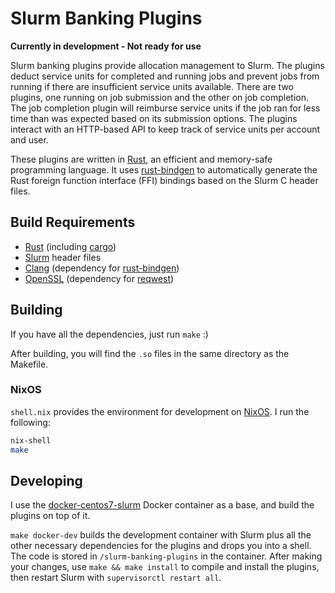 # Slurm Banking Plugins

__Currently in development - Not ready for use__

Slurm banking plugins provide allocation management to Slurm. The plugins deduct service units for completed and running jobs and prevent jobs from running if there are insufficient service units available. There are two plugins, one running on job submission and the other on job completion. The job completion plugin will reimburse service units if the job ran for less time than was expected based on its submission options. The plugins interact with an HTTP-based API to keep track of service units per account and user.

These plugins are written in [Rust](https://www.rust-lang.org), an efficient and memory-safe programming language. It uses [rust-bindgen](https://github.com/rust-lang/rust-bindgen) to automatically generate the Rust foreign function interface (FFI) bindings based on the Slurm C header files.

## Build Requirements
- [Rust](https://www.rust-lang.org/) (including [cargo](https://doc.rust-lang.org/cargo/))
- [Slurm](https://github.com/SchedMD/slurm) header files
- [Clang](http://clang.llvm.org/get_started.html) (dependency for [rust-bindgen](https://rust-lang.github.io/rust-bindgen/requirements.html))
- [OpenSSL](https://www.openssl.org/) (dependency for [reqwest](https://docs.rs/reqwest/0.9.17/reqwest/))

## Building
If you have all the dependencies, just run `make` :)

After building, you will find the `.so` files in the same directory as the Makefile.

### NixOS
`shell.nix` provides the environment for development on [NixOS](https://nixos.org). I run the following:

```bash
nix-shell 
make
```

## Developing
I use the [docker-centos7-slurm](https://github.com/giovtorres/docker-centos7-slurm) Docker container as a base, and build the plugins on top of it. 

`make docker-dev` builds the development container with Slurm plus all the other necessary dependencies for the plugins and drops you into a shell. The code is stored in `/slurm-banking-plugins` in the container. After making your changes, use `make && make install` to compile and install the plugins, then restart Slurm with `supervisorctl restart all`.
